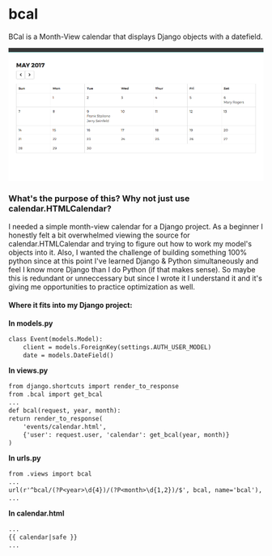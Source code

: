 # bcal
BCal is a Month-View calendar that displays Django objects with a datefield.

![alt tag](https://github.com/BrandonDavidDee/bcal/blob/master/bcal_screenshot.png)

### What's the purpose of this? Why not just use calendar.HTMLCalendar?

I needed a simple month-view calendar for a Django project. As a beginner I honestly felt a bit overwhelmed viewing the source for calendar.HTMLCalendar and trying to figure out how to work my model's objects into it. Also, I wanted the challenge of building something 100% python since at this point I've learned Django & Python simultaneously and feel I know more Django than I do Python (if that makes sense). So maybe this is redundant or unneccessary but since I wrote it I understand it and it's giving me opportunities to practice optimization as well.

#### Where it fits into my Django project:

**In models.py**

    class Event(models.Model):
        client = models.ForeignKey(settings.AUTH_USER_MODEL)
        date = models.DateField()
        

**In views.py**

    from django.shortcuts import render_to_response
    from .bcal import get_bcal
    ...
    def bcal(request, year, month):
    return render_to_response(
        'events/calendar.html',
        {'user': request.user, 'calendar': get_bcal(year, month)}
    )


**In urls.py**
    
    from .views import bcal
    ...
    url(r'^bcal/(?P<year>\d{4})/(?P<month>\d{1,2})/$', bcal, name='bcal'),
    ...
    
**In calendar.html**

    ...
    {{ calendar|safe }}
    ...
